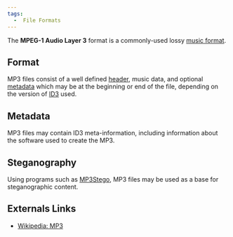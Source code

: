 ```yaml
---
tags:
  -  File Formats
---
```

The **MPEG-1 Audio Layer 3** format is a commonly-used lossy [music
format](music_format.md).

## Format

MP3 files consist of a well defined [header](header.md), music
data, and optional [metadata](metadata.md) which may be at the
beginning or end of the file, depending on the version of
[ID3](id3.md) used.

## Metadata

MP3 files may contain ID3 meta-information, including information about
the software used to create the MP3.

## Steganography

Using programs such as [MP3Stego](mp3stego.md), MP3 files may be
used as a base for steganographic content.

## Externals Links

- [Wikipedia: MP3](http://en.wikipedia.org/wiki/Mp3)

